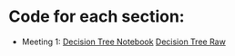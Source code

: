 # Code for each section:

* Meeting 1: [Decision Tree Notebook](https://github.com/Mathnstein/Machine_Learning/blob/master/Code/Decision%20Tree.ipynb) 
[Decision Tree Raw](https://github.com/Mathnstein/Machine_Learning/blob/master/Code/Decision%20Tree.jl)
